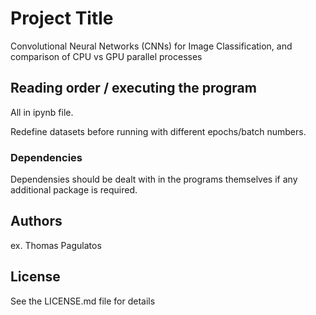 # Project Title

Convolutional Neural Networks (CNNs) for Image Classification, and comparison of CPU vs GPU parallel processes

## Reading order / executing the program

All in ipynb file. 

Redefine datasets before running with different epochs/batch numbers.

### Dependencies

Dependensies should be dealt with in the programs themselves if any additional package is required. 



## Authors

ex. Thomas Pagulatos


## License

See the LICENSE.md file for details
